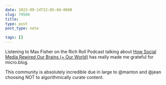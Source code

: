 ```yaml
---
date: 2022-09-14T22:05:04-0600
slug: 79504
title: 
type: post
post_type: note

tags: []
---
```

Listening to Max Fisher on the Rich Roll Podcast talking about [How Social Media Rewired Our Brains (+ Our World)](https://overcast.fm/+fepsMeM2U) has really made me grateful for micro.blog.


This community is absolutely incredible due in large to @manton and @jean choosing NOT to algorithmically curate content.



